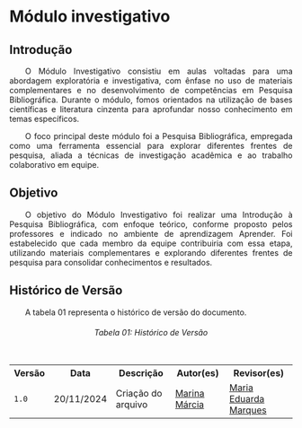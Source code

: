 # **Módulo investigativo**

## **Introdução**
<p align="justify">
&emsp;&emsp;O Módulo Investigativo consistiu em aulas voltadas para uma abordagem exploratória e investigativa, com ênfase no uso de materiais complementares e no desenvolvimento de competências em Pesquisa Bibliográfica. Durante o módulo, fomos orientados na utilização de bases científicas e literatura cinzenta para aprofundar nosso conhecimento em temas específicos.
</p>
<p align="justify">
&emsp;&emsp;O foco principal deste módulo foi a Pesquisa Bibliográfica, empregada como uma ferramenta essencial para explorar diferentes frentes de pesquisa, aliada a técnicas de investigação acadêmica e ao trabalho colaborativo em equipe.
</p>

## **Objetivo**
<p align="justify">
&emsp;&emsp;O objetivo do Módulo Investigativo foi realizar uma Introdução à Pesquisa Bibliográfica, com enfoque teórico, conforme proposto pelos professores e indicado no ambiente de aprendizagem Aprender. Foi estabelecido que cada membro da equipe contribuiria com essa etapa, utilizando materiais complementares e explorando diferentes frentes de pesquisa para consolidar conhecimentos e resultados.
</p>

## **Histórico de Versão**
<p align="justify">
&emsp;&emsp;A tabela 01 representa o histórico de versão do documento.
</p>

<h6 align="center">Tabela 01: Histórico de Versão</h6>

<div style="overflow-x:auto; text-align: center;">
  <table style="margin-left: auto; margin-right: auto;">
    <tr>
      <th>Versão</th>
      <th>Data</th>
      <th>Descrição</th>
      <th>Autor(es)</th>
      <th>Revisor(es)</th>
    </tr>
    <tr>
      <td><code>1.0</code></td>
      <td>20/11/2024</td>
      <td>Criação do arquivo</td>
      <td><a href="https://github.com/The-Boss-Nina">Marina Márcia</a></td>
      <td><a href="https://github.com/EduardaSMarques">Maria Eduarda Marques</a></td>
    </tr>
  </table>
</div>
